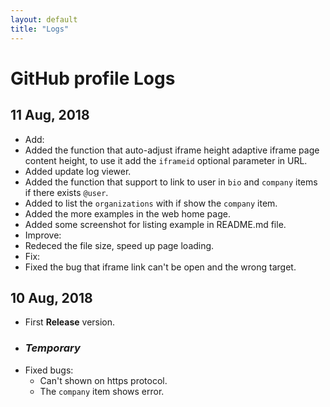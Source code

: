 ```yaml
---
layout: default
title: "Logs"
---
```

# GitHub profile Logs


## 11 Aug, 2018
 - Add:
  - Added the function that auto-adjust iframe height adaptive iframe page content height, to use it add the `iframeid` optional parameter in URL.
  - Added update log viewer.
  - Added the function that support to link to user in `bio` and `company` items if there exists `@user`.
  - Added to list the `organizations` with if show the `company` item.
  - Added the more examples in the web home page.
  - Added some screenshot for listing example in README.md file.
 - Improve:
  - Redeced the file size, speed up page loading.
 - Fix:
  - Fixed the bug that iframe link can't be open and the wrong target.


## 10 Aug, 2018
 - First  **Release** version.
 - ###  *Temporary*
 - Fixed bugs:
   - Can't shown on https protocol.
   - The `company` item shows error.
